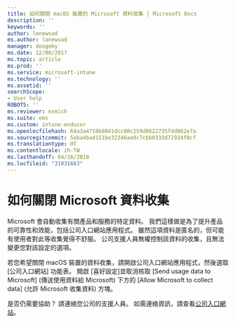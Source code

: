 ```yaml
---
title: 如何關閉 macOS 裝置的 Microsoft 資料收集 | Microsoft Docs
description: ''
keywords: ''
author: lenewsad
ms.author: lanewsad
manager: dougeby
ms.date: 12/08/2017
ms.topic: article
ms.prod: ''
ms.service: microsoft-intune
ms.technology: ''
ms.assetid: ''
searchScope:
- User help
ROBOTS: ''
ms.reviewer: esmich
ms.suite: ems
ms.custom: intune-enduser
ms.openlocfilehash: 64a3a4710b8841dcc80c159d0622735fdd862e7a
ms.sourcegitcommit: 5eba4bad151be32346aedc7cbb0333d71934f8cf
ms.translationtype: HT
ms.contentlocale: zh-TW
ms.lasthandoff: 04/16/2018
ms.locfileid: "31031663"
---
```

# <a name="how-to-turn-off-microsoft-data-collection"></a>如何關閉 Microsoft 資料收集

Microsoft 會自動收集有關產品和服務的特定資料。 我們這樣做是為了提升產品的可靠性和效能，包括公司入口網站應用程式。 雖然這項資料是匿名的，但可能有使用者對此等收集覺得不舒服。 公司支援人員無權控制該資料的收集，且無法變更您對該設定的選項。

若您希望關閉 macOS 裝置的資料收集，請開啟公司入口網站應用程式，然後選取 [公司入口網站] 功能表。 開啟 [喜好設定]並取消核取 [Send usage data to Microsoft] \(傳送使用資料給 Microsoft) 下方的 [Allow Microsoft to collect data] \(允許 Microsoft 收集資料) 方塊。

是否仍需要協助？ 請連絡您公司的支援人員。 如需連絡資訊，請查看[公司入口網站](https://portal.manage.microsoft.com#HelpDeskDialog)。
